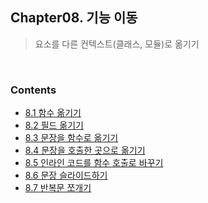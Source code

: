 ## Chapter08. 기능 이동
> 요소를 다른 컨텍스트(클래스, 모듈)로 옮기기

<br>

### Contents

- [8.1 함수 옮기기](./8.01_함수옮기기/README.md)
- [8.2 필드 옮기기](./8.02_필드옮기기/README.md)
- [8.3 문장을 함수로 옮기기](./8.03_문장을함수로옮기기/README.md)
- [8.4 문장을 호출한 곳으로 옮기기](./8.04_문장을호출한곳으로옮기기/README.md)
- [8.5 인라인 코드를 함수 호출로 바꾸기](./8.05_인라인코드를함수호출로바꾸기/README.md)
- [8.6 문장 슬라이드하기](./8.06_문장슬라이드하기/README.md)
- [8.7 반복문 쪼개기](./8.07_반복문쪼개기/README.md)